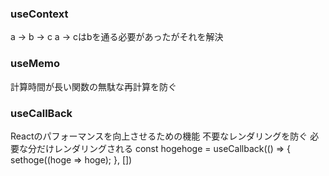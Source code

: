 ### useContext
a -> b -> c
a -> cはbを通る必要があったがそれを解決

### useMemo
計算時間が長い関数の無駄な再計算を防ぐ

### useCallBack
Reactのパフォーマンスを向上させるための機能
不要なレンダリングを防ぐ
必要な分だけレンダリングされる
const hogehoge = useCallback(() =>  {
  sethoge((hoge => hoge);
}, [])
